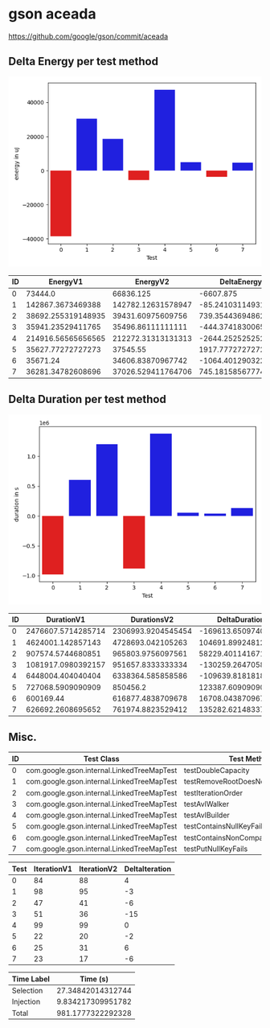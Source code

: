 # gson aceada


https://github.com/google/gson/commit/aceada



## Delta Energy per test method

![](./gson_delta_energy_0_v.png)


| ID | EnergyV1 | EnergyV2 | DeltaEnergy | σ |
| --- | --- | --- | --- | --- |
| 0 | 73444.0 | 66836.125 | -6607.875 | 80611.69065251728 | 70520.71597084925 |
| 1 | 142867.3673469388 | 142782.12631578947 | -85.24103114931495 | 42252.75508017267 | 49312.399453888196 |
| 2 | 38692.255319148935 | 39431.60975609756 | 739.3544369486262 | 19966.548785478608 | 16020.543329719409 |
| 3 | 35941.23529411765 | 35496.86111111111 | -444.374183006541 | 3803.515796631442 | 4600.762335096566 |
| 4 | 214916.56565656565 | 212272.31313131313 | -2644.252525252523 | 37049.530258383864 | 36230.90076795642 |
| 5 | 35627.77272727273 | 37545.55 | 1917.777272727275 | 4412.682846397705 | 11404.714215950351 |
| 6 | 35671.24 | 34606.83870967742 | -1064.4012903225812 | 4269.525521928637 | 3345.823550644885 |
| 7 | 36281.34782608696 | 37026.529411764706 | 745.1815856777466 | 4151.5881781260705 | 11495.363761701532 |

## Delta Duration per test method

![](./gson_delta_duration_0_v.png)


| ID | DurationV1 | DurationsV2 | DeltaDuration |
| --- | --- | --- | --- |
| 0 | 2476607.5714285714 | 2306993.9204545454 | -169613.65097402595 |
| 1 | 4624001.142857143 | 4728693.042105263 | 104691.89924812037 |
| 2 | 907574.5744680851 | 965803.9756097561 | 58229.401141671 |
| 3 | 1081917.0980392157 | 951657.8333333334 | -130259.26470588229 |
| 4 | 6448004.404040404 | 6338364.585858586 | -109639.81818181742 |
| 5 | 727068.5909090909 | 850456.2 | 123387.60909090901 |
| 6 | 600169.44 | 616877.4838709678 | 16708.043870967813 |
| 7 | 626692.2608695652 | 761974.8823529412 | 135282.62148337602 |

## Misc.

| ID | Test Class | Test Method |
| --- | --- | --- |
| 0 | com.google.gson.internal.LinkedTreeMapTest | testDoubleCapacity |
| 1 | com.google.gson.internal.LinkedTreeMapTest | testRemoveRootDoesNotDoubleUnlink |
| 2 | com.google.gson.internal.LinkedTreeMapTest | testIterationOrder |
| 3 | com.google.gson.internal.LinkedTreeMapTest | testAvlWalker |
| 4 | com.google.gson.internal.LinkedTreeMapTest | testAvlBuilder |
| 5 | com.google.gson.internal.LinkedTreeMapTest | testContainsNullKeyFails |
| 6 | com.google.gson.internal.LinkedTreeMapTest | testContainsNonComparableKeyThrows |
| 7 | com.google.gson.internal.LinkedTreeMapTest | testPutNullKeyFails |




| Test | IterationV1 | IterationV2 | DeltaIteration |
| --- | --- | --- | --- |
| 0 | 84 | 88 | 4 |
| 1 | 98 | 95 | -3 |
| 2 | 47 | 41 | -6 |
| 3 | 51 | 36 | -15 |
| 4 | 99 | 99 | 0 |
| 5 | 22 | 20 | -2 |
| 6 | 25 | 31 | 6 |
| 7 | 23 | 17 | -6 |



| Time Label | Time (s) |
| --- | --- |
| Selection | 27.34842014312744 |
| Injection | 9.834217309951782 |
| Total | 981.1777322292328 |


